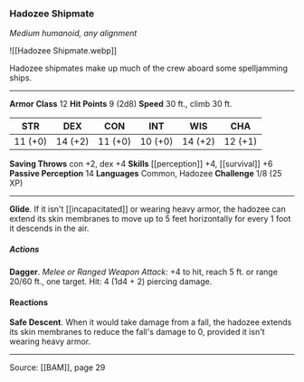 ### Hadozee Shipmate
_Medium humanoid, any alignment_

![[Hadozee Shipmate.webp]]

Hadozee shipmates make up much of the crew aboard some spelljamming ships.




---

**Armor Class** 12
**Hit Points** 9 (2d8)
**Speed** 30 ft., climb 30 ft.

| STR     | DEX     | CON     | INT     | WIS     | CHA     |
|---------|---------|---------|---------|---------|---------|
| 11 (+0) | 14 (+2) | 11 (+0) | 10 (+0) | 14 (+2) | 12 (+1) |

**Saving Throws** con +2, dex +4
**Skills** [[perception]] +4, [[survival]] +6
**Passive Perception** 14
**Languages** Common, Hadozee
**Challenge** 1/8 (25 XP)

---

**Glide**. If it isn't [[incapacitated]] or wearing heavy armor, the hadozee can extend its skin membranes to move up to 5 feet horizontally for every 1 foot it descends in the air.

##### Actions
**Dagger**. _Melee or Ranged Weapon Attack:_ +4 to hit, reach 5 ft. or range 20/60 ft., one target. Hit: 4 (1d4 + 2) piercing damage.

#### Reactions
**Safe Descent**. When it would take damage from a fall, the hadozee extends its skin membranes to reduce the fall's damage to 0, provided it isn't wearing heavy armor.


---

Source: [[BAM]], page 29
